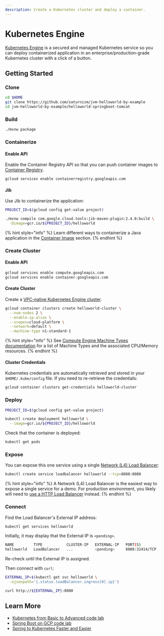 ```yaml
---
description: Create a Kubernetes cluster and deploy a container.
---
```


# Kubernetes Engine

[Kubernetes Engine](https://cloud.google.com/kubernetes-engine/docs) is a secured and managed Kubernetes service so you can deploy containerized application in an enterprise/production-grade Kubernetes cluster with a click of a button. 

## Getting Started

### Clone

```bash
cd $HOME
git clone https://github.com/saturnism/jvm-helloworld-by-example
cd jvm-helloworld-by-example/helloworld-springboot-tomcat
```

### Build

```bash
./mvnw package
```

### Containerize

#### Enable API

Enable the Container Registry API so that you can push container images to [Container Registry](https://cloud.google.com/container-registry).

```bash
gcloud services enable containerregistry.googleapis.com
```

#### Jib

Use Jib to containerize the application:

```bash
PROJECT_ID=$(gcloud config get-value project)

./mvnw compile com.google.cloud.tools:jib-maven-plugin:2.4.0:build \
  -Dimage=gcr.io/${PROJECT_ID}/helloworld
```

{% hint style="info" %}
Learn different ways to containerize a Java application in the [Container Image](../../deployment/docker/container-image.md) section.
{% endhint %}

### Create Cluster

#### Enable API

```bash
gcloud services enable compute.googleapis.com
gcloud services enable container.googleapis.com
```

#### Create Cluster

Create a [VPC-native Kubernetes Engine cluster](https://cloud.google.com/kubernetes-engine/docs/how-to/alias-ips).

```bash
gcloud container clusters create helloworld-cluster \
  --num-nodes 2 \
  --enable-ip-alias \
  --scopes=cloud-platform \
  --network=default \
  --machine-type n1-standard-1
```

{% hint style="info" %}
See [Compute Engine Machine Types documentation](https://cloud.google.com/compute/docs/machine-types) for a list of Machine Types and the associated CPU/Memory resources.
{% endhint %}

#### Cluster Credentials

Kubernetes credentials are automatically retrieved and stored in your `$HOME/.kube/config` file. If you need to re-retrieve the credentials:

```bash
gcloud container clusters get-credentials helloworld-cluster
```

### Deploy

```bash
PROJECT_ID=$(gcloud config get-value project)

kubectl create deployment helloworld \
  --image=gcr.io/${PROJECT_ID}/helloworld
```

Check that the container is deployed:

```bash
kubectl get pods
```

### Expose

You can expose this one service using a single [Network \(L4\) Load Balancer](https://cloud.google.com/load-balancing/docs/network):

```bash
kubectl create service loadbalancer helloworld --tcp=8080:8080
```

{% hint style="info" %}
A Network \(L4\) Load Balancer is the easiest way to expose a single service for a demo. For production environment, you likely will need to [use a HTTP Load Balancer](https://cloud.google.com/kubernetes-engine/docs/how-to/container-native-load-balancing) instead.
{% endhint %}

### Connect

Find the Load Balancer's External IP address:

```bash
kubectl get services helloworld
```

Initially, it may display that the External IP is `<pending>`.

```bash
NAME         TYPE           CLUSTER-IP   EXTERNAL-IP   PORT(S)          AGE
helloworld   LoadBalancer   ...          <pending>     8080:32414/TCP   ...
```

Re-check until the External IP is assigned.

Then connect with `curl`:

```bash
EXTERNAL_IP=$(kubectl get svc helloworld \
  -ojsonpath='{.status.loadBalancer.ingress[0].ip}')

curl http://${EXTERNAL_IP}:8080
```

## Learn More

* [Kubernetes from Basic to Advanced code lab](https://bit.ly/k8s-lab)
* [Spring Boot on GCP code lab](https://bit.ly/spring-gcp-lab)
* [Spring to Kubernetes Faster and Easier](https://saturnism.me/talk/kubernetes-spring-java-best-practices/)

